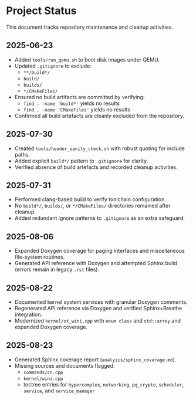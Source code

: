 # Project Status

This document tracks repository maintenance and cleanup activities.

## 2025-06-23

- Added `tools/run_qemu.sh` to boot disk images under QEMU.  
- Updated `.gitignore` to exclude:
  - `**/build*/`
  - `build/`
  - `builds/`
  - `*/CMakeFiles/`  
- Ensured no build artifacts are committed by verifying:
  - `find . -name 'build*'` yields no results  
  - `find . -name 'CMakeFiles'` yields no results  
- Confirmed all build artefacts are cleanly excluded from the repository.

## 2025-07-30

- Created `tools/header_sanity_check.sh` with robust quoting for include paths.
- Added explicit `build*/` pattern to `.gitignore` for clarity.
- Verified absence of build artefacts and recorded cleanup activities.

## 2025-07-31

- Performed clang-based build to verify toolchain configuration.
- No `build*/`, `builds/`, or `*/CMakeFiles/` directories remained after cleanup.
- Added redundant ignore patterns to `.gitignore` as an extra safeguard.

## 2025-08-06

- Expanded Doxygen coverage for paging interfaces and miscellaneous file-system routines.
- Generated API reference with Doxygen and attempted Sphinx build (errors remain in legacy `.rst` files).

## 2025-08-22

- Documented kernel system services with granular Doxygen comments.
- Regenerated API reference via Doxygen and verified Sphinx+Breathe integration.
- Modernized `kernel/xt_wini.cpp` with `enum class` and `std::array` and expanded Doxygen coverage.

## 2025-08-23

- Generated Sphinx coverage report (`analysis/sphinx_coverage.md`).
- Missing sources and documents flagged:
  - `commands/cc.cpp`
  - `kernel/wini.cpp`
  - toctree entries for `hypercomplex`, `networking`, `pq_crypto`, `scheduler`, `service`, and `service_manager`
